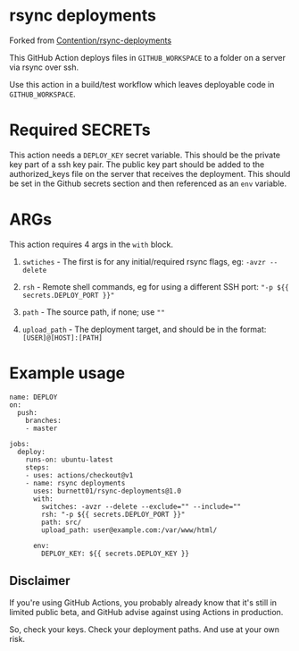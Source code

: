 # rsync deployments

Forked from [Contention/rsync-deployments](https://github.com/Contention/rsync-deployments)


This GitHub Action deploys files in `GITHUB_WORKSPACE` to a folder on a server via rsync over ssh. 

Use this action in a build/test workflow which leaves deployable code in `GITHUB_WORKSPACE`.

# Required SECRETs

This action needs a `DEPLOY_KEY` secret variable. This should be the private key part of a ssh key pair. The public key part should be added to the authorized_keys file on the server that receives the deployment. This should be set in the Github secrets section and then referenced as an `env` variable.

# ARGs

This action requires 4 args in the `with` block.

1. `swtiches` - The first is for any initial/required rsync flags, eg: `-avzr --delete`

2. `rsh` - Remote shell commands, eg for using a different SSH port: `"-p ${{ secrets.DEPLOY_PORT }}"`

3. `path` - The source path, if none; use `""`

4. `upload_path` - The deployment target, and should be in the format: `[USER]@[HOST]:[PATH]`

# Example usage

```
name: DEPLOY
on:
  push:
    branches:
    - master

jobs:
  deploy:
    runs-on: ubuntu-latest
    steps:
    - uses: actions/checkout@v1
    - name: rsync deployments
      uses: burnett01/rsync-deployments@1.0
      with:
        switches: -avzr --delete --exclude="" --include=""
        rsh: "-p ${{ secrets.DEPLOY_PORT }}"
        path: src/
        upload_path: user@example.com:/var/www/html/

      env:
        DEPLOY_KEY: ${{ secrets.DEPLOY_KEY }}

```

## Disclaimer

If you're using GitHub Actions, you probably already know that it's still in limited public beta, and GitHub advise against using Actions in production. 

So, check your keys. Check your deployment paths. And use at your own risk.
